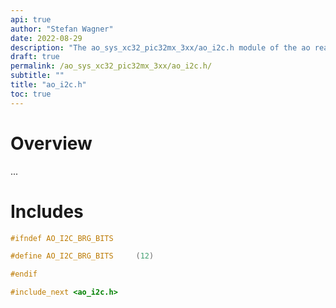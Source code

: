 ```yaml
---
api: true
author: "Stefan Wagner"
date: 2022-08-29
description: "The ao_sys_xc32_pic32mx_3xx/ao_i2c.h module of the ao real-time operating system."
draft: true
permalink: /ao_sys_xc32_pic32mx_3xx/ao_i2c.h/ 
subtitle: ""
title: "ao_i2c.h"
toc: true
---
```


# Overview

...

# Includes

```c
#ifndef AO_I2C_BRG_BITS

#define AO_I2C_BRG_BITS     (12)

#endif

#include_next <ao_i2c.h>

```
